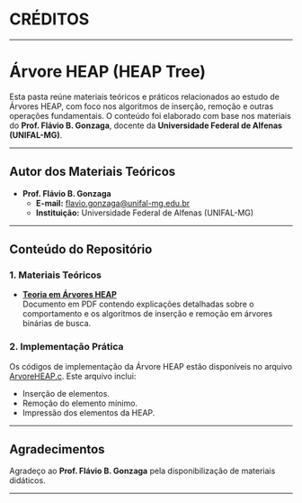 # CRÉDITOS
---

# Árvore HEAP (HEAP Tree)  

Esta pasta reúne materiais teóricos e práticos relacionados ao estudo de Árvores HEAP, com foco nos algoritmos de inserção, remoção e outras operações fundamentais. O conteúdo foi elaborado com base nos materiais do **Prof. Flávio B. Gonzaga**, docente da **Universidade Federal de Alfenas (UNIFAL-MG)**.  

---

## Autor dos Materiais Teóricos  

- **Prof. Flávio B. Gonzaga**  
  - **E-mail:** [flavio.gonzaga@unifal-mg.edu.br](mailto:flavio.gonzaga@unifal-mg.edu.br)  
  - **Instituição:** Universidade Federal de Alfenas (UNIFAL-MG)  

---

## Conteúdo do Repositório  

### 1. Materiais Teóricos  

- **[Teoria em Árvores HEAP](./ÁrvoreHeap.pdf)**  
  Documento em PDF contendo explicações detalhadas sobre o comportamento e os algoritmos de inserção e remoção em árvores binárias de busca.  

### 2. Implementação Prática  

Os códigos de implementação da Árvore HEAP estão disponíveis no arquivo [ArvoreHEAP.c](./ArvoreHEAP.c). Este arquivo inclui:  
- Inserção de elementos.  
- Remoção do elemento mínimo.  
- Impressão dos elementos da HEAP.  
 
---

## Agradecimentos  

Agradeço ao **Prof. Flávio B. Gonzaga** pela disponibilização de materiais didáticos.

---  